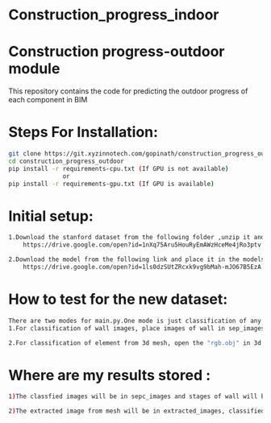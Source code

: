 # Construction_progress_indoor


# Construction progress-outdoor module

This repository contains the code for predicting the outdoor progress of each component in BIM

# Steps For Installation:

```bash
git clone https://git.xyzinnotech.com/gopinath/construction_progress_outdoor.git
cd construction_progress_outdoor
pip install -r requirements-cpu.txt (If GPU is not available)
               or
pip install -r requirements-gpu.txt (If GPU is available)

```


# Initial setup:
```bash
1.Download the stanford dataset from the following folder ,unzip it and place it the main folder:
    https://drive.google.com/open?id=1nXq75Aru5HouRyEmAWzHceMe4jRo3ptv

2.Download the model from the following link and place it in the models folder:
    https://drive.google.com/open?id=1ls0dzSUtZRcxk9vg9bMah-mJO67B5EzA


```

# How to test for the new dataset:

```bash
There are two modes for main.py.One mode is just classification of any image. Another mode is extracting element from 3d mesh as image and classifying it
1.For classification of wall images, place images of wall in sep_images and run python main.py images

2.For classification of element from 3d mesh, open the "rgb.obj" in 3d folder with cloud compare and select four points.Enter the points manually into main.py in face array and run python main.py total
```
# Where are my results stored :

```bash
1)The classfied images will be in sepc_images and stages of wall will be generated in "sep_progress.json"

2)The extracted image from mesh will be in extracted_images, classified image will be in classified_images and stages of wall will be generated in "progress.json"
```



